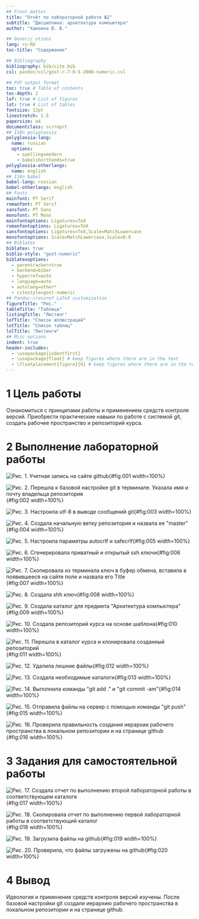 ```yaml
---
## Front matter
title: "Отчёт по лабораторной работе №2"
subtitle: "Дисциплина: архитектура компьютера"
author: "Хамзина В. В."

## Generic otions
lang: ru-RU
toc-title: "Содержание"

## Bibliography
bibliography: bib/cite.bib
csl: pandoc/csl/gost-r-7-0-5-2008-numeric.csl

## Pdf output format
toc: true # Table of contents
toc-depth: 2
lof: true # List of figures
lot: true # List of tables
fontsize: 12pt
linestretch: 1.5
papersize: a4
documentclass: scrreprt
## I18n polyglossia
polyglossia-lang:
  name: russian
  options:
	- spelling=modern
	- babelshorthands=true
polyglossia-otherlangs:
  name: english
## I18n babel
babel-lang: russian
babel-otherlangs: english
## Fonts
mainfont: PT Serif
romanfont: PT Serif
sansfont: PT Sans
monofont: PT Mono
mainfontoptions: Ligatures=TeX
romanfontoptions: Ligatures=TeX
sansfontoptions: Ligatures=TeX,Scale=MatchLowercase
monofontoptions: Scale=MatchLowercase,Scale=0.9
## Biblatex
biblatex: true
biblio-style: "gost-numeric"
biblatexoptions:
  - parentracker=true
  - backend=biber
  - hyperref=auto
  - language=auto
  - autolang=other*
  - citestyle=gost-numeric
## Pandoc-crossref LaTeX customization
figureTitle: "Рис."
tableTitle: "Таблица"
listingTitle: "Листинг"
lofTitle: "Список иллюстраций"
lotTitle: "Список таблиц"
lolTitle: "Листинги"
## Misc options
indent: true
header-includes:
  - \usepackage{indentfirst}
  - \usepackage{float} # keep figures where there are in the text
  - \floatplacement{figure}{H} # keep figures where there are in the text
---
```


# 1 Цель работы

Ознакомиться с принципами работы и применением средств контроля
версий. Приобрести практические навыки по работе с системой git, создать рабочее
пространство и репозиторий курса.

# 2 Выполнение лабораторной работы

![Рис. 1. Учетная запись на сайте github](image/image1.jpg){#fig:001 width=100%}

![Рис. 2. Перешла к базовой настройке git в терминале. Указала имя и почту владельца репозитория](image/image2.png){#fig:002 width=100%}

![Рис. 3. Настроила utf-8 в выводе сообщений git](image/image3.png){#fig:003 width=100%}

![Рис. 4. Создала начальную ветку репозитория и назвала ее "master"](image/image4.png){#fig:004 width=100%}

![Рис. 5. Настроила параметры autocrlf и safecrlf](image/image5.png){#fig:005 width=100%}

![Рис. 6. Сгенерировала приватный и открытый ssh ключи](image/image6.png){#fig:006 width=100%}

![Рис. 7. Скопировала из терминала ключ в буфер обмена, вставила в появившееся на сайте поле и назвала его Title](image/image7.png){#fig:007 width=100%}

![Рис. 8. Создала shh ключ](image/image8.png){#fig:008 width=100%}

![Рис. 9. Создала каталог для предмета "Архитектура компьютера"](image/image9.png){#fig:009 width=100%}

![Рис. 10. Создала репозиторий курса на основе шаблона](image/image10.png){#fig:010 width=100%}

![Рис. 11. Перешла в каталог курса и клонировала созданный репозиторий](image/image11.png){#fig:011 width=100%}

![Рис. 12. Удалила лишние файлы](image/image12.png){#fig:012 width=100%}

![Рис. 13. Создала необходимые каталоги](image/image13.png){#fig:013 width=100%}

![Рис. 14. Выполнила команды "git add ." и "git commit -am"](image/image14.png){#fig:014 width=100%}

![Рис. 15. Отправила файлы на сервер с помощью команды "git push"](image/image15.png){#fig:015 width=100%}

![Рис. 16. Проверила правильность создания иерархии рабочего пространства в локальном репозитории и на странице github](image/image16.png){#fig:016 width=100%}

# 3 Задания для самостоятельной работы

![Рис. 17. Создала отчет по выполнению второй лабораторной работы в соответствующем каталоге](image/image17.png){#fig:017 width=100%}

![Рис. 18. Скопировала отчет по выполнению первой лабораторной работы в соответствующий каталог](image/image18.png){#fig:018 width=100%}

![Рис. 19. Загрузила файлы на github](image/image19.png){#fig:019 width=100%}

![Рис. 20. Проверила, что файлы загружены на github](image/image20.png){#fig:020 width=100%}

# 4 Вывод

Идеология и применение средств контроля версий изучены. После базовой
настройки git создали иерархию рабочего пространства в локальном репозитории и
на странице github.


